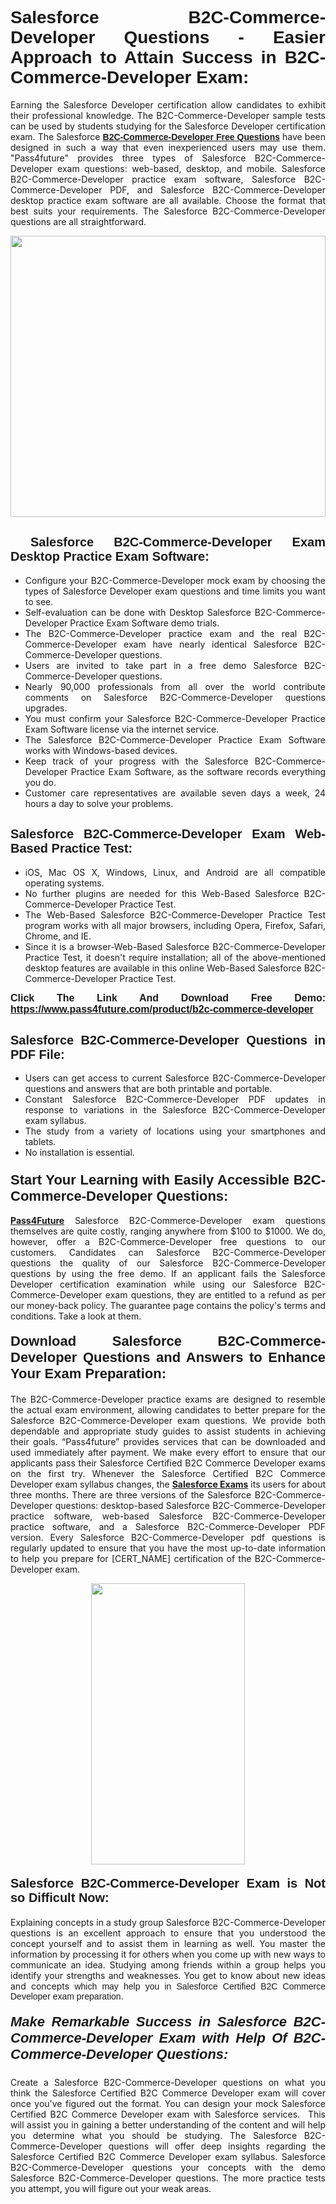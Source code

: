 <h1 style="text-align: justify;"><span style="font-family:Tahoma,Geneva,sans-serif;"><strong>Salesforce B2C-Commerce-Developer Questions - Easier Approach to Attain Success in B2C-Commerce-Developer Exam:</strong></span></h1>

<p style="text-align: justify;">Earning the Salesforce Developer certification allow candidates to exhibit their professional knowledge. The B2C-Commerce-Developer sample tests can be used by students studying for the Salesforce Developer certification exam. The Salesforce <a href="https://www.pass4future.com/questions/salesforce/b2c-commerce-developer" target="_blank"><span style="font-family:Tahoma,Geneva,sans-serif;"><strong>B2C-Commerce-Developer Free Questions</strong></span></a> have been designed in such a way that even inexperienced users may use them. "Pass4future" provides three types of Salesforce B2C-Commerce-Developer exam questions: web-based, desktop, and mobile. Salesforce B2C-Commerce-Developer practice exam software, Salesforce B2C-Commerce-Developer PDF, and Salesforce B2C-Commerce-Developer desktop practice exam software are all available. Choose the format that best suits your requirements. The Salesforce B2C-Commerce-Developer questions are all straightforward.</p>

<p style="text-align: justify;"><a href="https://www.pass4future.com/product/b2c-commerce-developer" target="_blank"><img alt="" src="https://www.thequestionanswers.com/wp-content/uploads/2022/02/imgpsh_fullsize_anim-2.webp" style="width: 100%; height: 450px;" /></a></p>

<h2 style="text-align: justify;"><strong><span style="font-family:Tahoma,Geneva,sans-serif;"><span style="font-size:20px;"> Salesforce B2C-Commerce-Developer Exam Desktop Practice Exam Software:</span></span></strong></h2>

<ul>
	<li style="text-align: justify;">Configure your B2C-Commerce-Developer mock exam by choosing the types of Salesforce Developer exam questions and time limits you want to see.</li>
	<li style="text-align: justify;">Self-evaluation can be done with Desktop Salesforce B2C-Commerce-Developer Practice Exam Software demo trials.</li>
	<li style="text-align: justify;">The B2C-Commerce-Developer practice exam and the real B2C-Commerce-Developer exam have nearly identical Salesforce B2C-Commerce-Developer questions.</li>
	<li style="text-align: justify;">Users are invited to take part in a free demo Salesforce B2C-Commerce-Developer questions.</li>
	<li style="text-align: justify;">Nearly 90,000 professionals from all over the world contribute comments on Salesforce B2C-Commerce-Developer questions upgrades.</li>
	<li style="text-align: justify;">You must confirm your Salesforce B2C-Commerce-Developer Practice Exam Software license via the internet service.</li>
	<li style="text-align: justify;">The Salesforce B2C-Commerce-Developer Practice Exam Software works with Windows-based devices.</li>
	<li style="text-align: justify;">Keep track of your progress with the Salesforce B2C-Commerce-Developer Practice Exam Software, as the software records everything you do.</li>
	<li style="text-align: justify;">Customer care representatives are available seven days a week, 24 hours a day to solve your problems.</li>
</ul>

<h2 style="text-align: justify;"><span style="font-family:Tahoma,Geneva,sans-serif;"><strong><span style="font-size:20px;">Salesforce B2C-Commerce-Developer Exam Web-Based Practice Test:</span></strong></span></h2>

<ul>
	<li style="text-align: justify;">iOS, Mac OS X, Windows, Linux, and Android are all compatible operating systems.</li>
	<li style="text-align: justify;">No further plugins are needed for this Web-Based Salesforce B2C-Commerce-Developer Practice Test.</li>
	<li style="text-align: justify;">The Web-Based Salesforce B2C-Commerce-Developer Practice Test program works with all major browsers, including Opera, Firefox, Safari, Chrome, and IE.</li>
	<li style="text-align: justify;">Since it is a browser-Web-Based Salesforce B2C-Commerce-Developer Practice Test, it doesn't require installation; all of the above-mentioned desktop features are available in this online Web-Based Salesforce B2C-Commerce-Developer Practice Test.</li>
</ul>

<p style="text-align: justify;"><span style="font-family:Tahoma,Geneva,sans-serif;"><span style="font-size:16px;"><strong>Click The Link And Download Free Demo:</strong></span></span> <a href="https://www.pass4future.com/product/b2c-commerce-developer" target="_blank"><span style="font-family:Tahoma,Geneva,sans-serif;"><span style="font-size:16px;"><strong>https://www.pass4future.com/product/b2c-commerce-developer</strong></span></span></a></p>

<h2 style="text-align: justify;"><strong><span style="font-family:Tahoma,Geneva,sans-serif;"><span style="font-size:20px;">Salesforce B2C-Commerce-Developer Questions in PDF File:</span></span></strong></h2>

<ul>
	<li style="text-align: justify;">Users can get access to current Salesforce B2C-Commerce-Developer questions and answers that are both printable and portable.</li>
	<li style="text-align: justify;">Constant Salesforce B2C-Commerce-Developer PDF updates in response to variations in the Salesforce B2C-Commerce-Developer exam syllabus.</li>
	<li style="text-align: justify;">The study from a variety of locations using your smartphones and tablets.</li>
	<li style="text-align: justify;">No installation is essential.</li>
</ul>

<h3 style="text-align: justify;"><span style="font-family:Tahoma,Geneva,sans-serif;"><strong><span style="font-size:22px;">Start Your Learning with Easily Accessible B2C-Commerce-Developer Questions:</span></strong></span></h3>

<p style="text-align: justify;"><strong><a href="https://www.pass4future.com/" target="_blank">Pass4Future</a></strong> Salesforce B2C-Commerce-Developer exam questions themselves are quite costly, ranging anywhere from $100 to $1000. We do, however, offer a B2C-Commerce-Developer free questions to our customers. Candidates can Salesforce B2C-Commerce-Developer questions the quality of our Salesforce B2C-Commerce-Developer questions by using the free demo. If an applicant fails the Salesforce Developer certification examination while using our Salesforce B2C-Commerce-Developer exam questions, they are entitled to a refund as per our money-back policy. The guarantee page contains the policy's terms and conditions. Take a look at them.</p>

<h4 style="text-align: justify;"><strong><span style="font-family:Tahoma,Geneva,sans-serif;"><span style="font-size:22px;">Download Salesforce B2C-Commerce-Developer Questions and Answers to Enhance Your Exam Preparation:</span></span></strong></h4>

<p style="text-align: justify;">The B2C-Commerce-Developer practice exams are designed to resemble the actual exam environment, allowing candidates to better prepare for the Salesforce B2C-Commerce-Developer exam questions. We provide both dependable and appropriate study guides to assist students in achieving their goals. “Pass4future” provides services that can be downloaded and used immediately after payment. We make every effort to ensure that our applicants pass their Salesforce Certified B2C Commerce Developer exams on the first try. Whenever the Salesforce Certified B2C Commerce Developer exam syllabus changes, the <strong><a href="https://www.pass4future.com/salesforce" target="_blank">Salesforce Exams</a></strong> its users for about three months. There are three versions of the Salesforce B2C-Commerce-Developer questions: desktop-based Salesforce B2C-Commerce-Developer practice software, web-based Salesforce B2C-Commerce-Developer practice software, and a Salesforce B2C-Commerce-Developer PDF version. Every Salesforce B2C-Commerce-Developer pdf questions is regularly updated to ensure that you have the most up-to-date information to help you prepare for [CERT_NAME] certification of the B2C-Commerce-Developer exam.</p>

<p style="text-align: center;"><a href="https://www.pass4future.com/product/b2c-commerce-developer" target="_blank"><img alt="" src="https://www.thequestionanswers.com/wp-content/uploads/2022/02/imgpsh_fullsize_anim-3.webp" style="width: 70%; height: 450px;" /></a></p>

<h4 style="text-align: justify;"><strong><span style="font-family:Tahoma,Geneva,sans-serif;"><span style="font-size:20px;">Salesforce B2C-Commerce-Developer Exam is Not so Difficult Now:</span></span></strong></h4>

<p style="text-align: justify;">Explaining concepts in a study group Salesforce B2C-Commerce-Developer questions is an excellent approach to ensure that you understood the concept yourself and to assist them in learning as well. You master the information by processing it for others when you come up with new ways to communicate an idea. Studying among friends within a group helps you identify your strengths and weaknesses. You get to know about new ideas and concepts <span style="font-family:Tahoma,Geneva,sans-serif;">which may help you in Salesforce Certified B2C Commerce Developer exam preparation.</span></p>

<h5 style="text-align: justify;"><span style="font-family:Tahoma,Geneva,sans-serif;"><span style="font-size:22px;"><strong>Make Remarkable Success in Salesforce B2C-Commerce-Developer Exam with Help Of B2C-Commerce-Developer Questions:</strong></span></span></h5>

<p style="text-align: justify;">Create a Salesforce B2C-Commerce-Developer questions on what you think the Salesforce Certified B2C Commerce Developer exam will cover once you've figured out the format. You can design your mock Salesforce Certified B2C Commerce Developer exam with Salesforce services.  This will assist you in gaining a better understanding of the content and will help you determine what you should be studying. The Salesforce B2C-Commerce-Developer questions will offer deep insights regarding the Salesforce Certified B2C Commerce Developer exam syllabus. Salesforce B2C-Commerce-Developer questions your concepts with the demo Salesforce B2C-Commerce-Developer questions. The more practice tests you attempt, you will figure out your weak areas.</p>
